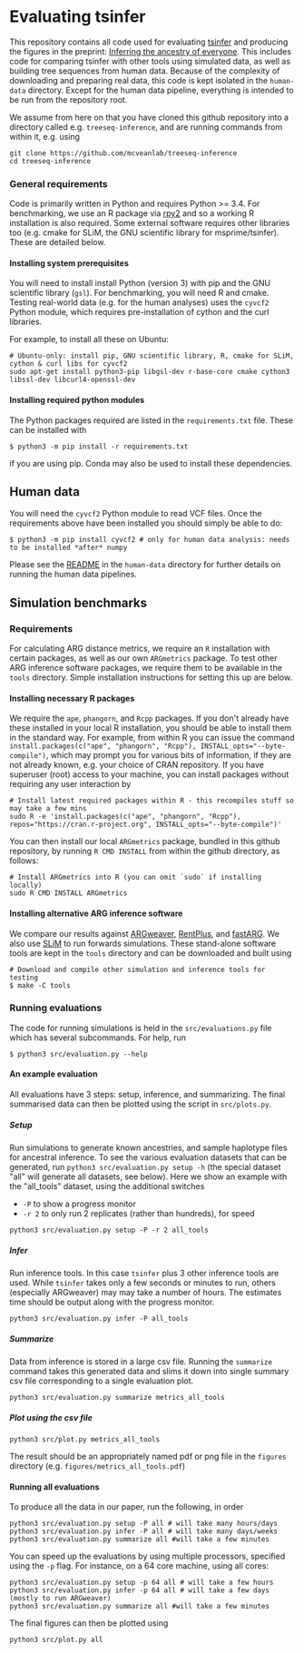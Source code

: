 # Evaluating tsinfer

This repository contains all code used for evaluating [tsinfer](https://tsinfer.readthedocs.io/en/latest/)
and producing the figures in the preprint:
[Inferring the ancestry of everyone](https://www.biorxiv.org/content/10.1101/458067v1). This 
includes code for comparing tsinfer with other tools using simulated data, as well as building 
tree sequences from human data. Because of the complexity of downloading and preparing 
real data, this code is kept isolated in the ``human-data`` directory. Except for the human 
data pipeline, everything is intended to be run from the repository root.

We assume from here on that you have cloned this github repository into a directory called e.g. 
`treeseq-inference`, and are running commands from within it, e.g. using

```
git clone https://github.com/mcveanlab/treeseq-inference
cd treeseq-inference
```

### General requirements

Code is primarily written in Python and requires Python >= 3.4. For benchmarking,
we  use an R package via [rpy2](https://rpy2.readthedocs.io/) and so a working 
R installation is also required. Some external software requires other libraries too
(e.g. cmake for SLiM, the GNU scientific library for msprime/tsinfer). 
These are detailed below.

#### Installing system prerequisites 
You will need to install install Python (version 3) with pip and the GNU scientific library (`gsl`).
For benchmarking, you will need R and cmake. Testing real-world data (e.g. for the
human analyses) uses the `cyvcf2` Python module, which requires pre-installation of 
cython and the curl libraries.

For example, to install all these on Ubuntu:

```
# Ubuntu-only: install pip, GNU scientific library, R, cmake for SLiM, cython & curl libs for cyvcf2
sudo apt-get install python3-pip libgsl-dev r-base-core cmake cython3 libssl-dev libcurl4-openssl-dev
```

#### Installing required python modules

The Python packages required are listed in the ``requirements.txt`` file. These can be 
installed with

```
$ python3 -m pip install -r requirements.txt
```

if you are using pip. Conda may also be used to install these dependencies.

## Human data

You will need the `cyvcf2` Python module to read VCF files. Once the requirements above have been installed you should simply be able to do:

```
$ python3 -m pip install cyvcf2 # only for human data analysis: needs to be installed *after* numpy
```

Please see the [README](human-data/README.md) in the ``human-data`` directory 
for further details on running the human data pipelines.

## Simulation benchmarks

### Requirements

For calculating ARG distance metrics, we require an `R` installation with certain packages, as well as
our own `ARGmetrics` package. To test other ARG inference software packages, we require them to be
available in the ``tools`` directory. Simple installation instructions for setting this up are below.

#### Installing necessary R packages

We require the `ape`, `phangorn`, and `Rcpp` packages. If you don't already have these installed
in your local R installation, you should be able to install them in the standard way. For example,
from within R you can issue the command 
`install.packages(c("ape", "phangorn", "Rcpp"), INSTALL_opts="--byte-compile")`, which may prompt
you for various bits of information, if they are not already known, e.g. your choice of CRAN repository.
If you have superuser (root) access to your machine, you can install packages without requiring any user interaction by

```
# Install latest required packages within R - this recompiles stuff so may take a few mins
sudo R -e 'install.packages(c("ape", "phangorn", "Rcpp"), repos="https://cran.r-project.org", INSTALL_opts="--byte-compile")'
```

You can then install our local `ARGmetrics` package, bundled in this github repository, by running `R CMD INSTALL` 
from within the github directory, as follows:

```
# Install ARGmetrics into R (you can omit `sudo` if installing locally)
sudo R CMD INSTALL ARGmetrics
```

#### Installing alternative ARG inference software

We compare our results against [ARGweaver](https://github.com/CshlSiepelLab/argweaver), [RentPlus](https://github.com/SajadMirzaei/RentPlus), and [fastARG](https://github.com/lh3/fastARG). 
We also use [SLiM](https://github.com/MesserLab/SLiM) to run forwards simulations. These stand-alone
software tools are kept in the ``tools`` directory and can be downloaded and built using 

```
# Download and compile other simulation and inference tools for testing
$ make -C tools
```

### Running evaluations

The code for running simulations is held in the ``src/evaluations.py`` file
which has several subcommands. For help, run

```
$ python3 src/evaluation.py --help
```

#### An example evaluation

All evaluations have 3 steps: setup, inference, and summarizing. The final summarised data can then be plotted using the script in `src/plots.py`. 

##### Setup
Run simulations to generate known ancestries, and sample haplotype files for ancestral 
inference. To see the various evaluation datasets that can be generated, run 
`python3 src/evaluation.py setup -h` (the special dataset "all" will generate all datasets,
see below). Here we show an example with the "all_tools" dataset, using the additional switches

* `-P` to show a progress monitor
* `-r 2` to only run 2 replicates (rather than hundreds), for speed
```
python3 src/evaluation.py setup -P -r 2 all_tools
```

##### Infer
Run inference tools. In this case `tsinfer` plus 3 other inference tools are used.
While `tsinfer` takes only a few seconds or minutes to run, others (especially ARGweaver)
may may take a number of hours. The estimates time should be output along with the
progress monitor.
```
python3 src/evaluation.py infer -P all_tools
```
##### Summarize
Data from inference is stored in a large csv file. Running the `summarize` command
takes this generated data and slims it down into single summary csv file corresponding
to a single evaluation plot.
```
python3 src/evaluation.py summarize metrics_all_tools
```

##### Plot using the csv file
```
python3 src/plot.py metrics_all_tools
```

The result should be an appropriately named pdf or png file in the `figures` directory (e.g. `figures/metrics_all_tools.pdf`)

#### Running all evaluations

To produce all the data in our paper, run the following, in order

```
python3 src/evaluation.py setup -P all # will take many hours/days
python3 src/evaluation.py infer -P all # will take many days/weeks
python3 src/evaluation.py summarize all #will take a few minutes
```

You can speed up the evaluations by using multiple processors, specified using the `-p` flag.
For instance, on a 64 core machine, using all cores:

```
python3 src/evaluation.py setup -p 64 all # will take a few hours
python3 src/evaluation.py infer -p 64 all # will take a few days (mostly to run ARGweaver)
python3 src/evaluation.py summarize all #will take a few minutes
```

The final figures can then be plotted using

```
python3 src/plot.py all
```
